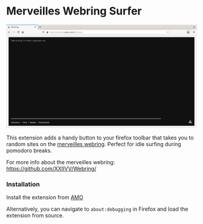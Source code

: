 # Merveilles Webring Surfer

![A screenshot of firefox navigating to a random page on the merveilles webring; the merveilles webring icon can be seenin the toolbar](screenshot.png)

This extension adds a handy button to your firefox toolbar that takes you to random sites on the [merveilles webring](http://webring.xxiivv.com). Perfect for idle surfing during pomodoro breaks.

For more info about the merveilles webring:
https://github.com/XXIIVV/Webring/

### Installation

Install the extension from [AMO](https://addons.mozilla.org/en-US/firefox/addon/merveilles-webring-surfer/)

Alternatively, you can navigate to `about:debugging` in Firefox and load the extension from source.
